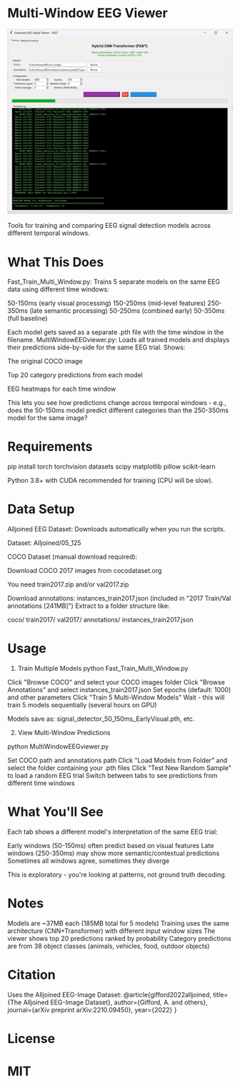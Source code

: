 # Multi-Window EEG Viewer

![TRAINER](./trainer.png)

Tools for training and comparing EEG signal detection models across different temporal windows.

# What This Does

Fast_Train_Multi_Window.py: Trains 5 separate models on the same EEG data using different time windows:

50-150ms (early visual processing)
150-250ms (mid-level features)
250-350ms (late semantic processing)
50-250ms (combined early)
50-350ms (full baseline)

Each model gets saved as a separate .pth file with the time window in the filename.
MultiWindowEEGviewer.py: Loads all trained models and displays their predictions side-by-side for the same EEG trial. Shows:

The original COCO image

Top 20 category predictions from each model

EEG heatmaps for each time window

This lets you see how predictions change across temporal windows - e.g., does the 50-150ms model predict different categories than the 250-350ms model for the same image?

# Requirements

pip install torch torchvision datasets scipy matplotlib pillow scikit-learn

Python 3.8+ with CUDA recommended for training (CPU will be slow).

# Data Setup

Alljoined EEG Dataset: Downloads automatically when you run the scripts.

Dataset: Alljoined/05_125

COCO Dataset (manual download required):

Download COCO 2017 images from cocodataset.org

You need train2017.zip and/or val2017.zip

Download annotations: instances_train2017.json (included in "2017 Train/Val annotations [241MB]")
Extract to a folder structure like:

   coco/
     train2017/
     val2017/
     annotations/
       instances_train2017.json

# Usage

1. Train Multiple Models
python Fast_Train_Multi_Window.py

Click "Browse COCO" and select your COCO images folder
Click "Browse Annotations" and select instances_train2017.json
Set epochs (default: 1000) and other parameters
Click "Train 5 Multi-Window Models"
Wait - this will train 5 models sequentially (several hours on GPU)

Models save as: signal_detector_50_150ms_EarlyVisual.pth, etc.

2. View Multi-Window Predictions

python MultiWindowEEGviewer.py

Set COCO path and annotations path
Click "Load Models from Folder" and select the folder containing your .pth files
Click "Test New Random Sample" to load a random EEG trial
Switch between tabs to see predictions from different time windows

# What You'll See

Each tab shows a different model's interpretation of the same EEG trial:

Early windows (50-150ms) often predict based on visual features
Late windows (250-350ms) may show more semantic/contextual predictions
Sometimes all windows agree, sometimes they diverge

This is exploratory - you're looking at patterns, not ground truth decoding.

# Notes

Models are ~37MB each (185MB total for 5 models)
Training uses the same architecture (CNN+Transformer) with different input window sizes
The viewer shows top 20 predictions ranked by probability
Category predictions are from 38 object classes (animals, vehicles, food, outdoor objects)

# Citation

Uses the Alljoined EEG-Image Dataset:
@article{gifford2022alljoined,
  title={The Alljoined EEG-Image Dataset},
  author={Gifford, A. and others},
  journal={arXiv preprint arXiv:2210.09450},
  year={2022}
}

# License

# MIT
